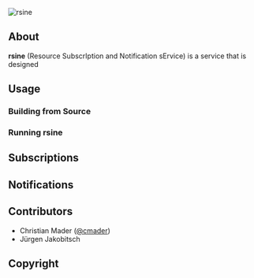 ![rsine](https://raw.github.com/rsine/rsine/devel/src/main/resources/rsine_transparent.png "rsine")

## About

**rsine** (Resource SubscrIption and Notification sErvice) is a service that is designed

## Usage

### Building from Source

### Running rsine

## Subscriptions

## Notifications

## Contributors

* Christian Mader ([@cmader](https://github.com/cmader))
* Jürgen Jakobitsch

## Copyright
